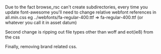 Due to the fact browse_rsc can't create subdirectories, every time you update font-awesome you'll need to change relative webfont references in all.min.css eg ../webfonts/fa-regular-400.ttf => fa-regular-400.ttf (or whatever you call it in asset datum)

Second change is ripping out file types other than woff and eot(ie8) from the css

Finally, removing brand related css.
